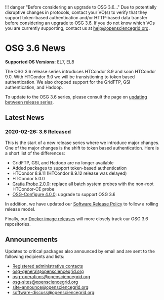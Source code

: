 !!! danger "Before considering an upgrade to OSG 3.6&hellip;"
    Due to potentially disruptive changes in protocols, contact your VO(s) to verify that they support token-based
    authentication and/or HTTP-based data transfer before considering an upgrade to OSG 3.6.
    If you do not know which VOs you are currently supporting, contact us at <help@opensciencegrid.org>.

OSG 3.6 News
============

**Supported OS Versions:** EL7, EL8

The OSG 3.6 release series introduces HTCondor 8.9 and soon HTCondor 9.0.
With HTCondor 9.0 we will be transistioning to token based authentication.
We also dropped support for the GridFTP, GSI authentication, and Hadoop.

To update to the OSG 3.6 series, please consult the page on
[updating between release series](updating-to-osg-36.md).

Latest News
-----------

### 2020-02-26: 3.6 Released

This is the start of a new release series where we introduce major changes.
One of the major changes is the shift to token based authentication.
Here is a short list of the differences:

-   GridFTP, GSI, and Hadoop are no longer available
-   Added packages to support token-based authentication
-   HTCondor 8.9.11 (HTCondor 8.9.12 release was delayed)
-   HTCondor 5.0.0
-   [Gratia Probe 2.0.0](https://github.com/opensciencegrid/gratia-probe/releases/tag/v2.0.0-2): replace all batch system probes with the non-root HTCondor-CE probe
-   [OSG-Configure 4.0.0](https://github.com/opensciencegrid/osg-configure/releases/tag/v4.0.0): upgrade to support OSG 3.6

In addition, we have updated our
[Software Release Policy](https://opensciencegrid.org/technology/policy/software-release/) to follow a rolling
release model.

Finally, our [Docker image releases](https://opensciencegrid.org/technology/policy/container-release/) will more
closely track our OSG 3.6 repositories.

Announcements
-------------

Updates to critical packages also announced by email and are sent to the following recipients and lists:

-   [Registered administrative contacts](../common/registration.md#registering-resources)
-   [osg-general@opensciencegrid.org](https://listserv.fnal.gov/scripts/wa.exe?A0=OSG-GENERAL)
-   [osg-operations@opensciencegrid.org](https://listserv.fnal.gov/scripts/wa.exe?A0=OSG-OPERATIONS)
-   [osg-sites@opensciencegrid.org](https://listserv.fnal.gov/scripts/wa.exe?A0=OSG-SITES)
-   [site-announce@opensciencegrid.org](https://listserv.fnal.gov/scripts/wa.exe?A0=site-announce)
-   [software-discuss@opensciencegrid.org](https://listserv.fnal.gov/scripts/wa.exe?A0=software-discuss)

